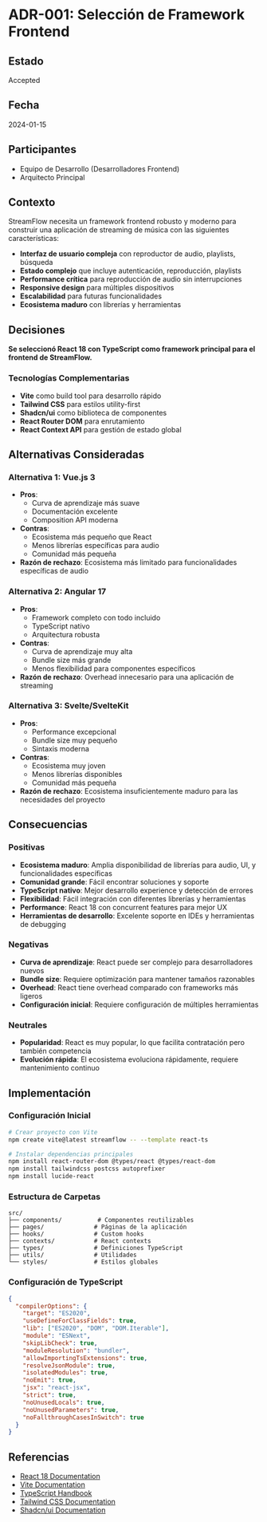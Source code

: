 # ADR-001: Selección de Framework Frontend

## Estado
Accepted

## Fecha
2024-01-15

## Participantes
- Equipo de Desarrollo (Desarrolladores Frontend)
- Arquitecto Principal

## Contexto

StreamFlow necesita un framework frontend robusto y moderno para construir una aplicación de streaming de música con las siguientes características:

- **Interfaz de usuario compleja** con reproductor de audio, playlists, búsqueda
- **Estado complejo** que incluye autenticación, reproducción, playlists
- **Performance crítica** para reproducción de audio sin interrupciones
- **Responsive design** para múltiples dispositivos
- **Escalabilidad** para futuras funcionalidades
- **Ecosistema maduro** con librerías y herramientas

## Decisiones

**Se seleccionó React 18 con TypeScript como framework principal para el frontend de StreamFlow.**

### Tecnologías Complementarias
- **Vite** como build tool para desarrollo rápido
- **Tailwind CSS** para estilos utility-first
- **Shadcn/ui** como biblioteca de componentes
- **React Router DOM** para enrutamiento
- **React Context API** para gestión de estado global

## Alternativas Consideradas

### Alternativa 1: Vue.js 3
- **Pros**: 
  - Curva de aprendizaje más suave
  - Documentación excelente
  - Composition API moderna
- **Contras**:
  - Ecosistema más pequeño que React
  - Menos librerías específicas para audio
  - Comunidad más pequeña
- **Razón de rechazo**: Ecosistema más limitado para funcionalidades específicas de audio

### Alternativa 2: Angular 17
- **Pros**:
  - Framework completo con todo incluido
  - TypeScript nativo
  - Arquitectura robusta
- **Contras**:
  - Curva de aprendizaje muy alta
  - Bundle size más grande
  - Menos flexibilidad para componentes específicos
- **Razón de rechazo**: Overhead innecesario para una aplicación de streaming

### Alternativa 3: Svelte/SvelteKit
- **Pros**:
  - Performance excepcional
  - Bundle size muy pequeño
  - Sintaxis moderna
- **Contras**:
  - Ecosistema muy joven
  - Menos librerías disponibles
  - Comunidad más pequeña
- **Razón de rechazo**: Ecosistema insuficientemente maduro para las necesidades del proyecto

## Consecuencias

### Positivas
- **Ecosistema maduro**: Amplia disponibilidad de librerías para audio, UI, y funcionalidades específicas
- **Comunidad grande**: Fácil encontrar soluciones y soporte
- **TypeScript nativo**: Mejor desarrollo experience y detección de errores
- **Flexibilidad**: Fácil integración con diferentes librerías y herramientas
- **Performance**: React 18 con concurrent features para mejor UX
- **Herramientas de desarrollo**: Excelente soporte en IDEs y herramientas de debugging

### Negativas
- **Curva de aprendizaje**: React puede ser complejo para desarrolladores nuevos
- **Bundle size**: Requiere optimización para mantener tamaños razonables
- **Overhead**: React tiene overhead comparado con frameworks más ligeros
- **Configuración inicial**: Requiere configuración de múltiples herramientas

### Neutrales
- **Popularidad**: React es muy popular, lo que facilita contratación pero también competencia
- **Evolución rápida**: El ecosistema evoluciona rápidamente, requiere mantenimiento continuo

## Implementación

### Configuración Inicial
```bash
# Crear proyecto con Vite
npm create vite@latest streamflow -- --template react-ts

# Instalar dependencias principales
npm install react-router-dom @types/react @types/react-dom
npm install tailwindcss postcss autoprefixer
npm install lucide-react
```

### Estructura de Carpetas
```
src/
├── components/          # Componentes reutilizables
├── pages/              # Páginas de la aplicación
├── hooks/              # Custom hooks
├── contexts/           # React contexts
├── types/              # Definiciones TypeScript
├── utils/              # Utilidades
└── styles/             # Estilos globales
```

### Configuración de TypeScript
```json
{
  "compilerOptions": {
    "target": "ES2020",
    "useDefineForClassFields": true,
    "lib": ["ES2020", "DOM", "DOM.Iterable"],
    "module": "ESNext",
    "skipLibCheck": true,
    "moduleResolution": "bundler",
    "allowImportingTsExtensions": true,
    "resolveJsonModule": true,
    "isolatedModules": true,
    "noEmit": true,
    "jsx": "react-jsx",
    "strict": true,
    "noUnusedLocals": true,
    "noUnusedParameters": true,
    "noFallthroughCasesInSwitch": true
  }
}
```

## Referencias

- [React 18 Documentation](https://react.dev/)
- [Vite Documentation](https://vitejs.dev/)
- [TypeScript Handbook](https://www.typescriptlang.org/docs/)
- [Tailwind CSS Documentation](https://tailwindcss.com/docs)
- [Shadcn/ui Documentation](https://ui.shadcn.com/) 